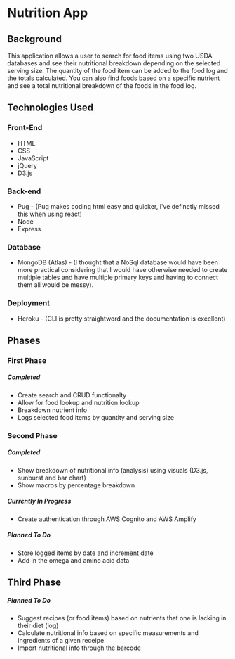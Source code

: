 # Nutrition App

## Background
This application allows a user to search for food items using two USDA databases and see their nutritional breakdown depending on the selected serving size. The quantity of the food item can be added to the food log and the totals calculated. You can also find foods based on a specific nutrient and see a total nutritional breakdown of the foods in the food log.

## Technologies Used
### Front-End
* HTML
* CSS
* JavaScript
* jQuery
* D3.js

### Back-end
* Pug - (Pug makes coding html easy and quicker, i've definetly missed this when using react)
* Node
* Express

### Database
* MongoDB (Atlas) - (I thought that a NoSql database would have been more practical considering that I would have otherwise needed to create multiple tables and have multiple primary keys and having to connect them all would be messy).

### Deployment
* Heroku - (CLI is pretty straightword and the documentation is excellent)


## Phases
### First Phase
##### Completed
* Create search and CRUD functionalty
* Allow for food lookup and nutrition lookup
* Breakdown nutrient info
* Logs selected food items by quantity and serving size

### Second Phase
##### Completed
* Show breakdown of nutritional info (analysis) using visuals (D3.js, sunburst and bar chart) 
* Show macros by percentage breakdown
##### Currently In Progress
* Create authentication through AWS Cognito and AWS Amplify
##### Planned To Do
* Store logged items by date and increment date
* Add in the omega and amino acid data


## Third Phase
##### Planned To Do
* Suggest recipes (or food items) based on nutrients that one is lacking in their diet (log)
* Calculate nutritional info based on specific measurements and ingredients of a given receipe 
* Import nutritional info through the barcode